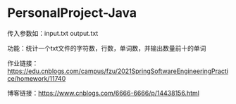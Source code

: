 # PersonalProject-Java


传入参数如：input.txt output.txt

功能：统计一个txt文件的字符数，行数，单词数，并输出数量前十的单词

作业链接：https://edu.cnblogs.com/campus/fzu/2021SpringSoftwareEngineeringPractice/homework/11740

博客链接：https://www.cnblogs.com/6666-6666/p/14438156.html

